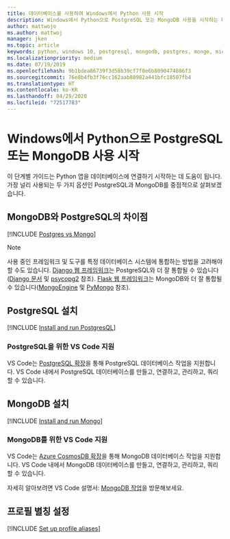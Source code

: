 ```yaml
---
title: 데이터베이스를 사용하여 Windows에서 Python 사용 시작
description: Windows에서 Python으로 PostgreSQL 또는 MongoDB 사용을 시작하는 데 도움이 되는 가이드입니다.
author: mattwojo
ms.author: mattwoj
manager: jken
ms.topic: article
keywords: python, windows 10, postgresql, mongodb, postgres, mongo, microsoft, windows의 python, windows에서 postgresql 설치, windows에서 mongodb 설치, python으로 postgresql 사용, python으로 mongodb 사용, WSL의 postgresql, WSL의 mongodb
ms.localizationpriority: medium
ms.date: 07/19/2019
ms.openlocfilehash: 9b1bdea86739f3d58b39cf7f0e6b8090474886f3
ms.sourcegitcommit: 76e8b4fb3f76cc162aab80982a441bfc18507fb4
ms.translationtype: HT
ms.contentlocale: ko-KR
ms.lasthandoff: 04/29/2020
ms.locfileid: "72517783"
---
```

# <a name="get-started-using-postgresql-or-mongodb-with-python-on-windows"></a>Windows에서 Python으로 PostgreSQL 또는 MongoDB 사용 시작

이 단계별 가이드는 Python 앱을 데이터베이스에 연결하기 시작하는 데 도움이 됩니다. 가장 널리 사용되는 두 가지 옵션인 PostgreSQL과 MongoDB를 중점적으로 살펴보겠습니다.

## <a name="differences-between-mongodb-and-postgresql"></a>MongoDB와 PostgreSQL의 차이점

[!INCLUDE [Postgres vs Mongo](../includes/postgres-v-mongo.md)]

> [!NOTE]
> 사용 중인 프레임워크 및 도구를 특정 데이터베이스 시스템에 통합하는 방법을 고려해야 할 수도 있습니다. [Django 웹 프레임워크](./web-frameworks.md#hello-world-tutorial-for-django)는 PostgreSQL와 더 잘 통합될 수 있습니다([Django 문서](https://docs.djangoproject.com/en/2.2/ref/contrib/postgres/) 및 [psycopg2](https://github.com/psycopg/psycopg2) 참조). [Flask 웹 프레임워크](./web-frameworks.md#hello-world-tutorial-for-flask)는 MongoDB와 더 잘 통합될 수 있습니다([MongoEngine](https://github.com/MongoEngine/flask-mongoengine) 및 [PyMongo](https://github.com/dcrosta/flask-pymongo) 참조).

## <a name="install-postgresql"></a>PostgreSQL 설치

[!INCLUDE [Install and run PostgresQL](../includes/install-and-run-postgres.md)]

### <a name="vs-code-support-for-postgresql"></a>PostgreSQL을 위한 VS Code 지원

VS Code는 [PostgreSQL 확장](https://marketplace.visualstudio.com/items?itemName=ms-ossdata.vscode-postgresql)을 통해 PostgreSQL 데이터베이스 작업을 지원합니다. VS Code 내에서 PostgreSQL 데이터베이스를 만들고, 연결하고, 관리하고, 쿼리할 수 있습니다.

## <a name="install-mongodb"></a>MongoDB 설치

[!INCLUDE [Install and run Mongo](../includes/install-and-run-mongo.md)]

### <a name="vs-code-support-for-mongodb"></a>MongoDB를 위한 VS Code 지원

VS Code는 [Azure CosmosDB 확장](https://marketplace.visualstudio.com/items?itemName=ms-azuretools.vscode-cosmosdb)을 통해 MongoDB 데이터베이스 작업을 지원합니다. VS Code 내에서 MongoDB 데이터베이스를 만들고, 연결하고, 관리하고, 쿼리할 수 있습니다.

자세히 알아보려면 VS Code 설명서: [MongoDB 작업](https://code.visualstudio.com/docs/azure/mongodb)을 방문해보세요.

## <a name="set-up-profile-aliases"></a>프로필 별칭 설정

[!INCLUDE [Set up profile aliases](../includes/profile-aliases.md)]
